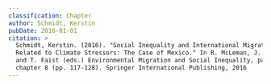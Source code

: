 ```yaml
---
classification: Chapter
author: Schmidt, Kerstin
pubDate: 2016-01-01
citation: >
  Schmidt, Kerstin. (2016). "Social Inequality and International Migration
  Related to Climate Stressors: The Case of Mexico." In R. McLeman, J. Schade,
  and T. Faist (eds.) Environmental Migration and Social Inequality, part II,
  chapter 8 (pp. 117-128). Springer International Publishing, 2016
---
```

